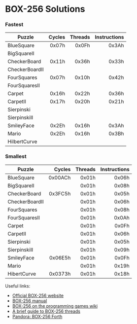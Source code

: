 # BOX-256 Solutions

### Fastest

|Puzzle|Cycles|Threads|Instructions|
|------|-----:|-----:|-----:|
|BlueSquare|0x07h|0x0Fh|0x3Ah|
|BigSquareII||||
|CheckerBoard|0x11h|0x36h|0x33h|
|CheckerBoardII||||
|FourSquares|0x07h|0x10h|0x42h|
|FourSquaresII||||
|Carpet|0x16h|0x22h|0x36h|
|CarpetII|0x17h|0x20h|0x21h|
|Sierpinski||||
|SierpinskiII||||
|SmileyFace|0x2Eh|0x16h|0x3Ah|
|Mario|0x2Eh|0x16h|0x3Bh|
|HilbertCurve||||

### Smallest

|Puzzle|Cycles|Threads|Instructions|
|------|-----:|-----:|-----:|
|BlueSquare|0x00ACh|0x01h|0x06h|
|BigSquareII||0x01h|0x08h|
|CheckerBoard|0x3FC5h|0x01h|0x05h|
|CheckerBoardII||0x01h|0x06h|
|FourSquares||0x01h|0x08h|
|FourSquaresII||0x01h|0x0Ah|
|Carpet||0x01h|0x0Fh|
|CarpetII||0x01h|0x06h|
|Sierpinski||0x01h|0x05h|
|SierpinskiII||0x01h|0x09h|
|SmileyFace|0x06E5h|0x01h|0x0Fh|
|Mario||0x01h|0x19h|
|HibertCurve|0x0373h|0x01h|0x18h|

Useful links:
* [Official BOX-256 website](http://box-256.com/)
* [BOX-256 manual](http://box-256.com/manual)
* [BOX-256 on the programming games wiki](http://programminggames.org/BOX-256.ashx)
* [A brief guide to BOX-256 threads](http://corewar.co.uk/box256/threads.htm)
* [Pandora: BOX-256 Forth](http://corewar.co.uk/box256/pandora.htm)

